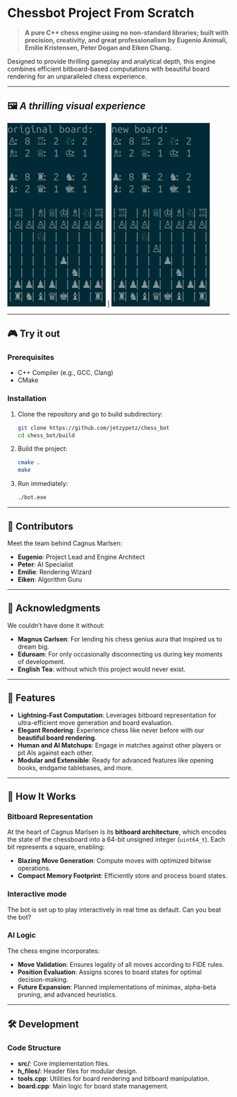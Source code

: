 # Chessbot Project From Scratch

> **A pure C++ chess engine using no non-standard libraries;
> built with precision, creativity, and great professionalism by Eugenio Animali, Emilie Kristensen, Peter Dogan and Eiken Chang.**

Designed to provide thrilling gameplay and analytical depth, this engine combines efficient bitboard-based computations with beautiful board rendering for an unparalleled chess experience.

---

## 🖼️ _A thrilling visual experience_

![View Rendering Examples (Photo)](render_from.png) | ![Example2](render_to.png)

---

## 🎮 Try it out

### Prerequisites

- C++ Compiler (e.g., GCC, Clang)
- CMake

### Installation

1. Clone the repository and go to build subdirectory:
   ```bash
   git clone https://github.com/jetzypetz/chess_bot
   cd chess_bot/build
   ```
2. Build the project:
   ```bash
   cmake .
   make
   ```
3. Run immediately:
   ```bash
   ./bot.exe
   ```

---

## 🤝 Contributors

Meet the team behind Cagnus Marlsen:

- **Eugenio**: Project Lead and Engine Architect
- **Peter**: AI Specialist
- **Emilie**: Rendering Wizard
- **Eiken**: Algorithm Guru

---

## 🌟 Acknowledgments

We couldn’t have done it without:

- **Magnus Carlsen**: For lending his chess genius aura that inspired us to dream big.
- **Eduroam**: For only occasionally disconnecting us during key moments of development.
- **English Tea**: without which this project would never exist.

---

## 🚀 Features

- **Lightning-Fast Computation**: Leverages bitboard representation for ultra-efficient move generation and board evaluation.
- **Elegant Rendering**: Experience chess like never before with our **beautiful board rendering**.
- **Human and AI Matchups**: Engage in matches against other players or pit AIs against each other.
- **Modular and Extensible**: Ready for advanced features like opening books, endgame tablebases, and more.

---

## 🧠 How It Works

### Bitboard Representation
At the heart of Cagnus Marlsen is its **bitboard architecture**, which encodes the state of the chessboard into a 64-bit unsigned integer (`uint64_t`). Each bit represents a square, enabling:

- **Blazing Move Generation**: Compute moves with optimized bitwise operations.
- **Compact Memory Footprint**: Efficiently store and process board states.

### Interactive mode

The bot is set up to play interactively in real time as default. Can you beat the bot?

### AI Logic
The chess engine incorporates:

- **Move Validation**: Ensures legality of all moves according to FIDE rules.
- **Position Evaluation**: Assigns scores to board states for optimal decision-making.
- **Future Expansion**: Planned implementations of minimax, alpha-beta pruning, and advanced heuristics.

---

## 🛠️ Development

### Code Structure

- **src/**: Core implementation files.
- **h_files/**: Header files for modular design.
- **tools.cpp**: Utilities for board rendering and bitboard manipulation.
- **board.cpp**: Main logic for board state management.
